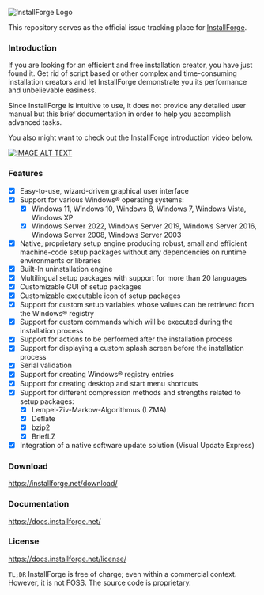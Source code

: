 ![InstallForge Logo](https://installforge.net/themes/InstallForge/images/iflogotext.png)

This repository serves as the official issue tracking place for [InstallForge](https://installforge.net).

### Introduction

If you are looking for an efficient and free installation creator, you have just found it. Get rid of script based or other complex and time-consuming installation creators and let InstallForge demonstrate you its performance and unbelievable easiness.

Since InstallForge is intuitive to use, it does not provide any detailed user manual but this brief documentation in order to help you accomplish advanced tasks.

You also might want to check out the InstallForge introduction video below.

[![IMAGE ALT TEXT](http://img.youtube.com/vi/gQkG7nDRJU4/0.jpg)](https://youtu.be/gQkG7nDRJU4 "InstallForge Introduction")

### Features

- [x] Easy-to-use, wizard-driven graphical user interface
- [x] Support for various Windows® operating systems:
    - [x] Windows 11, Windows 10, Windows 8, Windows 7, Windows Vista, Windows XP
    - [x] Windows Server 2022, Windows Server 2019, Windows Server 2016, Windows Server 2008, Windows Server 2003
- [x] Native, proprietary setup engine producing robust, small and efficient machine-code setup packages without any 
  dependencies on runtime environments or libraries
- [x] Built-In uninstallation engine
- [x] Multilingual setup packages with support for more than 20 languages
- [x] Customizable GUI of setup packages
- [x] Customizable executable icon of setup packages
- [x] Support for custom setup variables whose values can be retrieved from the Windows® registry
- [x] Support for custom commands which will be executed during the installation process
- [x] Support for actions to be performed after the installation process
- [x] Support for displaying a custom splash screen before the installation process
- [x] Serial validation
- [x] Support for creating Windows® registry entries
- [x] Support for creating desktop and start menu shortcuts
- [x] Support for different compression methods and strengths related to setup packages:
    - [x] Lempel-Ziv-Markow-Algorithmus (LZMA)
    - [x] Deflate
    - [x] bzip2
    - [x] BriefLZ
- [x] Integration of a native software update solution (Visual Update Express)

### Download

https://installforge.net/download/

### Documentation

https://docs.installforge.net/

### License

https://docs.installforge.net/license/

`TL;DR`
InstallForge is free of charge; even within a commercial context. However, it is not FOSS. The source code is proprietary.
